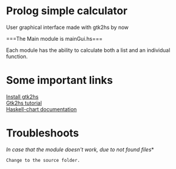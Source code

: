 # Prolog simple calculator

User graphical interface made with gtk2hs by now

===The Main module is mainGui.hs===

Each module has the ability to calculate both a list and an individual function.

# Some important links

<a href="https://wiki.haskell.org/Gtk2Hs/Installation">Install gtk2hs</a><br/>
<a href="http://muitovar.com/gtk2hs/chap2.html">Gtk2hs tutorial</a><br/>
<a href="https://github.com/timbod7/haskell-chart/wiki">Haskell-chart documentation</a>

# Troubleshoots

*In case that the module doesn't work, due to not found files**
```
Change to the source folder.

```
